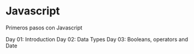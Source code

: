 # Javascript
Primeros pasos con Javascript

Day 01: Introduction
Day 02: Data Types
Day 03: Booleans, operators and Date

